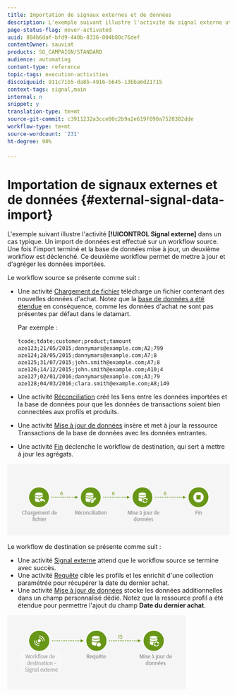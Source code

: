 ```yaml
---
title: Importation de signaux externes et de données
description: L'exemple suivant illustre l'activité du signal externe utilisée avec l'importation de données.
page-status-flag: never-activated
uuid: 884b6daf-bfd9-440b-8336-004b80c76def
contentOwner: sauviat
products: SG_CAMPAIGN/STANDARD
audience: automating
content-type: reference
topic-tags: execution-activities
discoiquuid: 911c71b5-da8b-4916-b645-13bba6d21715
context-tags: signal,main
internal: n
snippet: y
translation-type: tm+mt
source-git-commit: c3911232a3cce00c2b9a2e619f090a7520382dde
workflow-type: tm+mt
source-wordcount: '231'
ht-degree: 90%

---
```



# Importation de signaux externes et de données {#external-signal-data-import}

L&#39;exemple suivant illustre l&#39;activité **[!UICONTROL Signal externe]** dans un cas typique. Un import de données est effectué sur un workflow source. Une fois l&#39;import terminé et la base de données mise à jour, un deuxième workflow est déclenché. Ce deuxième workflow permet de mettre à jour et d&#39;agréger les données importées.

Le workflow source se présente comme suit :

* Une activité [Chargement de fichier](../../automating/using/load-file.md) télécharge un fichier contenant des nouvelles données d&#39;achat. Notez que la [base de données a été étendue](../../developing/using/data-model-concepts.md) en conséquence, comme les données d&#39;achat ne sont pas présentes par défaut dans le datamart.

   Par exemple :

   ```
   tcode;tdate;customer;product;tamount
   aze123;21/05/2015;dannymars@example.com;A2;799
   aze124;28/05/2015;dannymars@example.com;A7;8
   aze125;31/07/2015;john.smith@example.com;A7;8
   aze126;14/12/2015;john.smith@example.com;A10;4
   aze127;02/01/2016;dannymars@example.com;A3;79
   aze128;04/03/2016;clara.smith@example.com;A8;149
   ```

* Une activité [Réconciliation](../../automating/using/reconciliation.md) créé les liens entre les données importées et la base de données pour que les données de transactions soient bien connectées aux profils et produits.
* Une activité [Mise à jour de données](../../automating/using/update-data.md) insère et met à jour la ressource Transactions de la base de données avec les données entrantes.
* Une activité [Fin](../../automating/using/start-and-end.md) déclenche le workflow de destination, qui sert à mettre à jour les agrégats.

![](assets/signal_example_source1.png)

Le workflow de destination se présente comme suit :

* Une activité [Signal externe](../../automating/using/external-signal.md) attend que le workflow source se termine avec succès.
* Une activité [Requête](../../automating/using/query.md#enriching-data) cible les profils et les enrichit d&#39;une collection paramétrée pour récupérer la date du dernier achat.
* Une activité [Mise à jour de données](../../automating/using/update-data.md) stocke les données additionnelles dans un champ personnalisé dédié. Notez que la ressource profil a été étendue pour permettre l&#39;ajout du champ **Date du dernier achat**.

![](assets/signal_example_source2.png)
